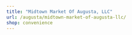 ```yaml
---
title: "Midtown Market Of Augusta, LLC"
url: /augusta/midtown-market-of-augusta-llc/
shop: convenience
---
```

